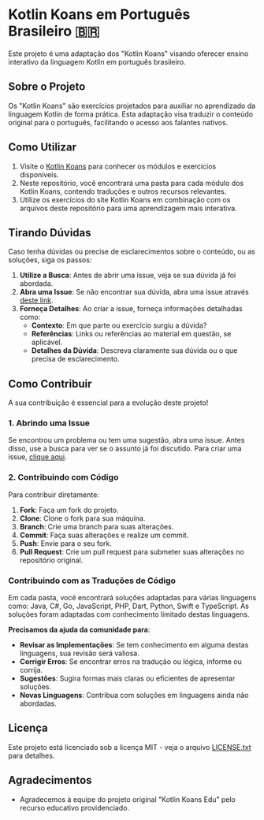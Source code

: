 # Kotlin Koans em Português Brasileiro 🇧🇷

Este projeto é uma adaptação dos "Kotlin Koans" visando oferecer ensino interativo da linguagem Kotlin em português brasileiro.

## Sobre o Projeto

Os "Kotlin Koans" são exercícios projetados para auxiliar no aprendizado da linguagem Kotlin de forma prática. Esta adaptação visa traduzir
o conteúdo original para o português, facilitando o acesso aos falantes nativos.

## Como Utilizar

1. Visite o [Kotlin Koans](https://play.kotlinlang.org/koans/overview) para conhecer os módulos e exercícios disponíveis.
2. Neste repositório, você encontrará uma pasta para cada módulo dos Kotlin Koans, contendo traduções e outros recursos relevantes.
3. Utilize os exercícios do site Kotlin Koans em combinação com os arquivos deste repositório para uma aprendizagem mais interativa.

## Tirando Dúvidas

Caso tenha dúvidas ou precise de esclarecimentos sobre o conteúdo, ou as soluções, siga os passos:

1. **Utilize a Busca**: Antes de abrir uma issue, veja se sua dúvida já foi abordada.
2. **Abra uma Issue**: Se não encontrar sua dúvida, abra uma issue
   através [deste link](https://github.com/rsicarelli/kotlin-koans-edu-br/issues).
3. **Forneça Detalhes**: Ao criar a issue, forneça informações detalhadas como:
    - **Contexto**: Em que parte ou exercício surgiu a dúvida?
    - **Referências**: Links ou referências ao material em questão, se aplicável.
    - **Detalhes da Dúvida**: Descreva claramente sua dúvida ou o que precisa de esclarecimento.

## Como Contribuir

A sua contribuição é essencial para a evolução deste projeto!

### 1. Abrindo uma Issue

Se encontrou um problema ou tem uma sugestão, abra uma issue. Antes disso, use a busca para ver se o assunto já foi discutido. Para criar
uma issue, [clique aqui](https://github.com/rsicarelli/kotlin-koans-edu-br/issues/new).

### 2. Contribuindo com Código

Para contribuir diretamente:

1. **Fork**: Faça um fork do projeto.
2. **Clone**: Clone o fork para sua máquina.
3. **Branch**: Crie uma branch para suas alterações.
4. **Commit**: Faça suas alterações e realize um commit.
5. **Push**: Envie para o seu fork.
6. **Pull Request**: Crie um pull request para submeter suas alterações no repositório original.

### Contribuindo com as Traduções de Código

Em cada pasta, você encontrará soluções adaptadas para várias linguagens como: Java, C#, Go, JavaScript, PHP, Dart, Python, Swift e
TypeScript. As soluções foram adaptadas com conhecimento limitado destas linguagens.

**Precisamos da ajuda da comunidade para**:

- **Revisar as Implementações**: Se tem conhecimento em alguma destas linguagens, sua revisão será valiosa.
- **Corrigir Erros**: Se encontrar erros na tradução ou lógica, informe ou corrija.
- **Sugestões**: Sugira formas mais claras ou eficientes de apresentar soluções.
- **Novas Linguagens**: Contribua com soluções em linguagens ainda não abordadas.

## Licença
Este projeto está licenciado sob a licença MIT - veja o arquivo [LICENSE.txt](LICENSE.txt) para detalhes.

## Agradecimentos

- Agradecemos à equipe do projeto original "Kotlin Koans Edu" pelo recurso educativo providenciado.
